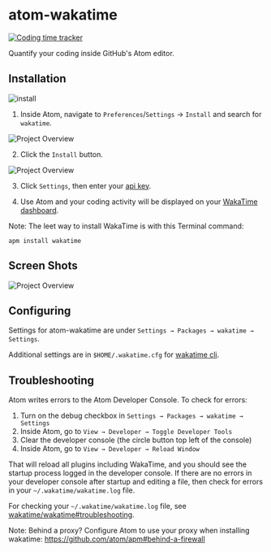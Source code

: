 # atom-wakatime

[![Coding time tracker](https://wakatime.com/badge/github/wakatime/atom-wakatime.svg)](https://wakatime.com/badge/github/wakatime/atom-wakatime)

Quantify your coding inside GitHub's Atom editor.

## Installation

![install](./install.gif)

1. Inside Atom, navigate to `Preferences`/`Settings` → `Install` and search for `wakatime`.

![Project Overview](https://wakatime.com/static/img/ScreenShots/atom-wakatime-install-1.png)

2. Click the `Install` button.

![Project Overview](https://wakatime.com/static/img/ScreenShots/atom-wakatime-install-2.png)

3. Click `Settings`, then enter your [api key](https://wakatime.com/settings#apikey).

4. Use Atom and your coding activity will be displayed on your [WakaTime dashboard](https://wakatime.com).

Note: The leet way to install WakaTime is with this Terminal command:

    apm install wakatime

## Screen Shots

![Project Overview](https://wakatime.com/static/img/ScreenShots/Screen-Shot-2016-03-21.png)

## Configuring

Settings for atom-wakatime are under `Settings → Packages → wakatime → Settings`.

Additional settings are in `$HOME/.wakatime.cfg` for [wakatime cli](https://github.com/wakatime/wakatime#configuring).

## Troubleshooting

Atom writes errors to the Atom Developer Console. To check for errors:

1. Turn on the debug checkbox in `Settings → Packages → wakatime → Settings`
2. Inside Atom, go to `View → Developer → Toggle Developer Tools`
3. Clear the developer console (the circle button top left of the console)
4. Inside Atom, go to `View → Developer → Reload Window`

That will reload all plugins including WakaTime, and you should see the startup process logged in the developer console.
If there are no errors in your developer console after startup and editing a file, then check for errors in your `~/.wakatime/wakatime.log` file.

For checking your `~/.wakatime/wakatime.log` file, see [wakatime/wakatime#troubleshooting](https://github.com/wakatime/wakatime#troubleshooting).

Note: Behind a proxy? Configure Atom to use your proxy when installing wakatime: <https://github.com/atom/apm#behind-a-firewall>
